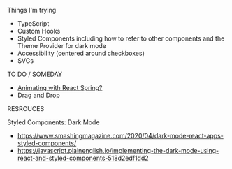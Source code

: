 Things I'm trying

- TypeScript
- Custom Hooks
- Styled Components including how to refer to other components and the Theme Provider for dark mode
- Accessibility (centered around checkboxes)
- SVGs

TO DO / SOMEDAY

- [Animating with React Spring?](https://dev.to/tomdohnal/custom-checkbox-in-react-animated-and-accessible-3jk9)
- Drag and Drop

RESROUCES

Styled Components: Dark Mode

- https://www.smashingmagazine.com/2020/04/dark-mode-react-apps-styled-components/
- https://javascript.plainenglish.io/implementing-the-dark-mode-using-react-and-styled-components-518d2edf1dd2
